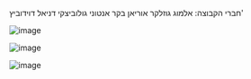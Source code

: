חברי הקבוצה:
אלמוג גוזלקר
אוריאן בקר
אנטוני גולוביצקי
דניאל דוידוביץ'

![image](https://github.com/user-attachments/assets/9ee0bb3e-a5e4-40ed-abd3-41cd09b7fbd5)




![image](https://github.com/user-attachments/assets/d377a0a7-7bbe-487b-913d-41267cdfdbc3)


![image](https://github.com/user-attachments/assets/94976979-33c3-4342-8d86-f8603aa9ce23)
